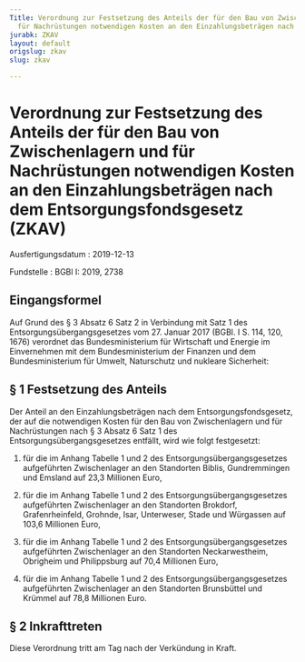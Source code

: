 ```yaml
---
Title: Verordnung zur Festsetzung des Anteils der für den Bau von Zwischenlagern und
  für Nachrüstungen notwendigen Kosten an den Einzahlungsbeträgen nach dem Entsorgungsfondsgesetz
jurabk: ZKAV
layout: default
origslug: zkav
slug: zkav

---
```


# Verordnung zur Festsetzung des Anteils der für den Bau von Zwischenlagern und für Nachrüstungen notwendigen Kosten an den Einzahlungsbeträgen nach dem Entsorgungsfondsgesetz (ZKAV)

Ausfertigungsdatum
:   2019-12-13

Fundstelle
:   BGBl I: 2019, 2738


## Eingangsformel

Auf Grund des § 3 Absatz 6 Satz 2 in Verbindung mit Satz 1 des
Entsorgungsübergangsgesetzes vom 27. Januar 2017 (BGBl. I S. 114, 120,
1676) verordnet das Bundesministerium für Wirtschaft und Energie im
Einvernehmen mit dem Bundesministerium der Finanzen und dem
Bundesministerium für Umwelt, Naturschutz und nukleare Sicherheit:


## § 1 Festsetzung des Anteils

Der Anteil an den Einzahlungsbeträgen nach dem Entsorgungsfondsgesetz,
der auf die notwendigen Kosten für den Bau von Zwischenlagern und für
Nachrüstungen nach § 3 Absatz 6 Satz 1 des
Entsorgungsübergangsgesetzes entfällt, wird wie folgt festgesetzt:

1.  für die im Anhang Tabelle 1 und 2 des Entsorgungsübergangsgesetzes
    aufgeführten Zwischenlager an den Standorten Biblis, Gundremmingen und
    Emsland auf 23,3 Millionen Euro,


2.  für die im Anhang Tabelle 1 und 2 des Entsorgungsübergangsgesetzes
    aufgeführten Zwischenlager an den Standorten Brokdorf,
    Grafenrheinfeld, Grohnde, Isar, Unterweser, Stade und Würgassen auf
    103,6 Millionen Euro,


3.  für die im Anhang Tabelle 1 und 2 des Entsorgungsübergangsgesetzes
    aufgeführten Zwischenlager an den Standorten Neckarwestheim, Obrigheim
    und Philippsburg auf 70,4 Millionen Euro,


4.  für die im Anhang Tabelle 1 und 2 des Entsorgungsübergangsgesetzes
    aufgeführten Zwischenlager an den Standorten Brunsbüttel und Krümmel
    auf 78,8 Millionen Euro.





## § 2 Inkrafttreten

Diese Verordnung tritt am Tag nach der Verkündung in Kraft.

